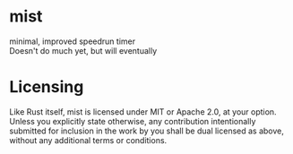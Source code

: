 # mist
minimal, improved speedrun timer\
Doesn't do much yet, but will eventually
# Licensing
Like Rust itself, mist is licensed under MIT or Apache 2.0, at your option.
Unless you explicitly state otherwise, any contribution intentionally submitted 
for inclusion in the work by you shall be dual licensed as above, without any 
additional terms or conditions.